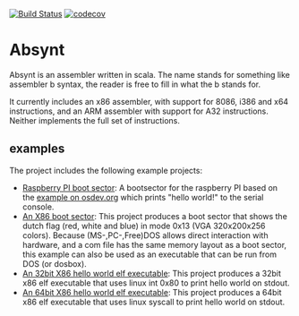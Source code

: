 [![Build Status](https://travis-ci.org/wernerschram/absynt.svg?branch=master)](https://travis-ci.org/wernerschram/absynt)
[![codecov](https://codecov.io/gh/wernerschram/absynt/branch/master/graph/badge.svg)](https://codecov.io/gh/wernerschram/absynt)

# Absynt
Absynt is an assembler written in scala. The name stands for something like assembler b syntax, the reader is free to fill
in what the b stands for.

It currently includes an x86 assembler, with support for 8086, i386 and x64 instructions, and an ARM assembler with support
for A32 instructions. Neither implements the full set of instructions.

## examples
The project includes the following example projects:
- [Raspberry PI boot sector](examples/arm/bootRpi/src/main/scala/org/werner/absynt/arm/examples/BootRpi):
  A bootsector for the raspberry PI based on the [example on osdev.org](http://wiki.osdev.org/Raspberry_Pi_Bare_Bones) which prints "hello
  world!" to the serial console.
- [An X86 boot sector](examples/x86/bootFlag/src/main/scala/org/werner/absynt/x86/examples/bootFlag):
  This project produces a boot sector that shows the dutch flag (red, white and blue) in mode 0x13 (VGA 320x200x256 colors). 
  Because (MS-,PC-,Free)DOS allows direct interaction with hardware, and a com file has the same memory layout as a boot sector, 
  this example can also be used as an executable that can be run from DOS (or dosbox).
- [An 32bit X86 hello world elf executable](examples/x86/helloWorld32bit/src/main/scala/org/werner/absynt/x86/examples/helloWorld32):
  This project produces a 32bit x86 elf executable that uses linux int 0x80 to print hello world on stdout.
- [An 64bit X86 hello world elf executable](examples/x86/helloWorld64bit/src/main/scala/org/werner/absynt/x86/examples/helloWorld64):
  This project produces a 64bit x86 elf executable that uses linux syscall to print hello world on stdout.
